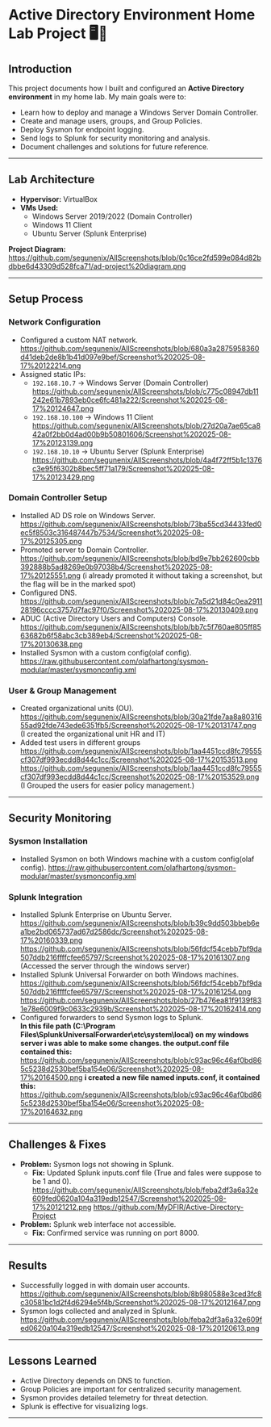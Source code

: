 # Active Directory Environment Home Lab Project 🖥️🔐
## Introduction  
This project documents how I built and configured an **Active Directory environment** in my home lab. My main goals were to:
- Learn how to deploy and manage a Windows Server Domain Controller.  
- Create and manage users, groups, and Group Policies.  
- Deploy Sysmon for endpoint logging.  
- Send logs to Splunk for security monitoring and analysis.  
- Document challenges and solutions for future reference.  

---

## Lab Architecture  
- **Hypervisor:** VirtualBox
- **VMs Used:**  
  - Windows Server 2019/2022 (Domain Controller)  
  - Windows 11 Client  
  - Ubuntu Server (Splunk Enterprise)  

**Project Diagram:**  
https://github.com/segunenix/AllScreenshots/blob/0c16ce2fd599e084d82bdbbe6d43309d528fca71/ad-project%20diagram.png

---

## Setup Process  

### Network Configuration  
- Configured a custom NAT network.  
https://github.com/segunenix/AllScreenshots/blob/680a3a2875958360d41deb2de8b1b41d097e9bef/Screenshot%202025-08-17%20122214.png
- Assigned static IPs:  
  - `192.168.10.7` → Windows Server (Domain Controller)  
https://github.com/segunenix/AllScreenshots/blob/c775c08947db11242e61b7893eb0ce6fc481a222/Screenshot%202025-08-17%20124647.png
  - `192.168.10.100` → Windows 11 Client  
https://github.com/segunenix/AllScreenshots/blob/27d20a7ae65ca842a0f2bb0d4ad00b9b50801606/Screenshot%202025-08-17%20123139.png
  - `192.168.10.10` → Ubuntu Server (Splunk Enterprise)  
https://github.com/segunenix/AllScreenshots/blob/4a4f72ff5b1c1376c3e95f6302b8bec5ff71a179/Screenshot%202025-08-17%20123429.png

### Domain Controller Setup  
- Installed AD DS role on Windows Server.  
https://github.com/segunenix/AllScreenshots/blob/73ba55cd34433fed0ec5f8503c316487447b7534/Screenshot%202025-08-17%20125305.png
- Promoted server to Domain Controller.  
https://github.com/segunenix/AllScreenshots/blob/bd9e7bb262600cbb392888b5ad8269e0b97038b4/Screenshot%202025-08-17%20125551.png
(i already promoted it without taking a screenshot, but the flag will be in the marked spot)
- Configured DNS. 
https://github.com/segunenix/AllScreenshots/blob/c7a5d21d84c0ea291128196cccc3757d7fac97f0/Screenshot%202025-08-17%20130409.png
- ADUC (Active Directory Users and Computers) Console.
https://github.com/segunenix/AllScreenshots/blob/bb7c5f760ae805ff8563682b6f58abc3cb389eb4/Screenshot%202025-08-17%20130638.png
- Installed Sysmon with a custom config(olaf config).
https://raw.githubusercontent.com/olafhartong/sysmon-modular/master/sysmonconfig.xml


### User & Group Management  
- Created organizational units (OU).  
https://github.com/segunenix/AllScreenshots/blob/30a21fde7aa8a8031655ad92fde743ede6351fb5/Screenshot%202025-08-17%20131747.png
(I created the organizational unit HR and IT)
- Added test users in different groups
https://github.com/segunenix/AllScreenshots/blob/1aa4451ccd8fc79555cf307df993ecdd8d44c1cc/Screenshot%202025-08-17%20153513.png
https://github.com/segunenix/AllScreenshots/blob/1aa4451ccd8fc79555cf307df993ecdd8d44c1cc/Screenshot%202025-08-17%20153529.png
(I Grouped the users for easier policy management.)

---

## Security Monitoring  

### Sysmon Installation  
- Installed Sysmon on both Windows machine with a custom config(olaf config).
https://raw.githubusercontent.com/olafhartong/sysmon-modular/master/sysmonconfig.xml

### Splunk Integration  
- Installed Splunk Enterprise on Ubuntu Server. 
 https://github.com/segunenix/AllScreenshots/blob/b39c9dd503bbeb6ea1be2bd065737ad67d2586dc/Screenshot%202025-08-17%20160339.png
https://github.com/segunenix/AllScreenshots/blob/56fdcf54cebb7bf9da507ddb216ffffcfee65797/Screenshot%202025-08-17%20161307.png
(Accessed the server through the windows server)
- Installed Splunk Universal Forwarder on both Windows machines.  
https://github.com/segunenix/AllScreenshots/blob/56fdcf54cebb7bf9da507ddb216ffffcfee65797/Screenshot%202025-08-17%20161254.png
https://github.com/segunenix/AllScreenshots/blob/27b476ea81f9139f831e78e6009f9c0633c2939b/Screenshot%202025-08-17%20162414.png
- Configured forwarders to send Sysmon logs to Splunk.  
**In this file path (C:\Program Files\SplunkUniversalForwarder\etc\system\local) on my windows server i was able to make some changes. the output.conf file contained this:**
https://github.com/segunenix/AllScreenshots/blob/c93ac96c46af0bd865c5238d2530bef5ba154e06/Screenshot%202025-08-17%20164500.png
**i created a new file named inputs.conf, it contained this:**
https://github.com/segunenix/AllScreenshots/blob/c93ac96c46af0bd865c5238d2530bef5ba154e06/Screenshot%202025-08-17%20164632.png

---

## Challenges & Fixes  
- **Problem:** Sysmon logs not showing in Splunk.  
  - **Fix:** Updated Splunk inputs.conf file (True and fales were suppose to be 1 and 0).  
https://github.com/segunenix/AllScreenshots/blob/feba2df3a6a32e609fed0620a104a319edb12547/Screenshot%202025-08-17%20121212.png
https://github.com/MyDFIR/Active-Directory-Project
- **Problem:** Splunk web interface not accessible.  
  - **Fix:** Confirmed service was running on port 8000.  


---

## Results  
- Successfully logged in with domain user accounts.  
https://github.com/segunenix/AllScreenshots/blob/8b980588e3ced3fc8c30581bc1d2f4d6294e5f4b/Screenshot%202025-08-17%20121647.png
- Sysmon logs collected and analyzed in Splunk.
https://github.com/segunenix/AllScreenshots/blob/feba2df3a6a32e609fed0620a104a319edb12547/Screenshot%202025-08-17%20120613.png

---

## Lessons Learned  
- Active Directory depends on DNS to function.  
- Group Policies are important for centralized security management.  
- Sysmon provides detailed telemetry for threat detection.  
- Splunk is effective for visualizing logs.  

--- 
